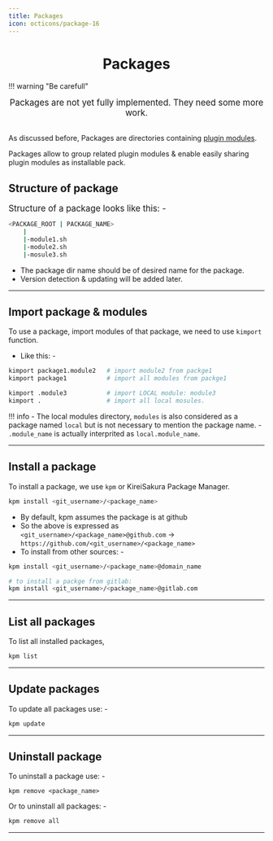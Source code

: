 ```yaml
---
title: Packages
icon: octicons/package-16
---
```



<h1 align="center"><b> Packages</b></h1>

!!! warning "Be carefull"
    <center><big>Packages are not yet fully implemented. They need some more work.</big></center>
<br>

As discussed before, Packages are directories containing [plugin modules](./terminology.md#2-plugin-modules).


Packages allow to group related plugin modules & enable easily sharing plugin modules as installable pack.

## Structure of package

<big> Structure of a package looks like this: -</big>

```bash
<PACKAGE_ROOT | PACKAGE_NAME>
    |
    |-module1.sh
    |-module2.sh
    |-mosule3.sh
```

- The package dir name should be of desired name for the package. 
- Version detection & updating will be added later.

---
## Import package & modules 

To use a package, import modules of that package, we need to use `kimport` function.

- Like this: -

```bash
kimport package1.module2   # import module2 from packge1
kimport package1           # import all modules from packge1

kimport .module3           # import LOCAL module: module3 
kimport .                  # import all local mosules.
```

!!! info
    - The local modules directory, `modules` is also considered as a package named `local` but is not necessary to mention the package name. 
    - `.module_name` is actually interprited as `local.module_name`.

---
## Install a package

To install a package, we use `kpm` or KireiSakura Package Manager.

```bash
kpm install <git_username>/<package_name>
```

- By default, kpm assumes the package is at github 
- So the above is expressed as  `<git_username>/<package_name>@github.com` -> `https://github.com/<git_username>/<package_name>`
- To install from other sources: - 

```bash
kpm install <git_username>/<package_name>@domain_name

# to install a packge from gitlab:
kpm install <git_username>/<package_name>@gitlab.com
```

--- 
## List all packages
To list all installed packages, 

```bash
kpm list
```

---
## Update packages

To update all packages use: -

```bash
kpm update
```

---
## Uninstall package

To uninstall a package use: -
```
kpm remove <package_name>
```

Or to uninstall all packages: -
```bash
kpm remove all
```

---
